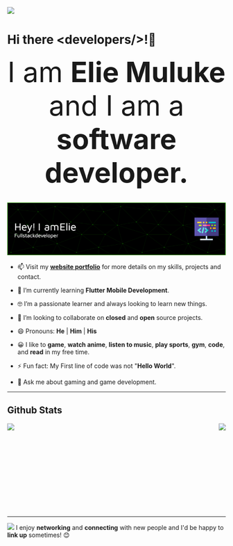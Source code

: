 <p align="left">
  <a href="https://skillicons.dev">
    <img src="https://skillicons.dev/icons?i=html,css,js,jquery,bootstrap,java,cs,nodejs,express,react,python,php,dart,flutter,ts,mongo,mysql,unity,git,github,netlify,heroku,idea,vscode,vercel" />
  </a>
</p>

# Hi there &lt;developers/&gt;!👋

<center style="text-align:center;font-size:4rem;">I am <span style="font-weight:bold;">Elie Muluke</span> and I am a <span style="font-weight:bold;">software developer.</span> </center>
 <br/>

![Header](./github-header-image.png)

- 📫 Visit my **[website portfolio](https://eliemuluke.github.io/myPortfolio/)** for more details on my skills, projects and contact.

- 🌱 I’m currently learning **Flutter Mobile Development**.
- 🤓 I’m a passionate learner and always looking to learn new things.
- 👯 I’m looking to collaborate on **closed** and **open** source projects.
- 😄 Pronouns: **He** | **Him** | **His**
- 😀 I like to **game**, **watch anime**, **listen to music**, **play sports**, **gym**, **code**, and **read** in my free time.
- ⚡ Fun fact: My First line of code was not "**Hello World**".
- 💬 Ask me about gaming and game development.

---

## Github Stats

<div style="display:flex; align-items:center; justify-content:space-between;">
  <img src="https://github-readme-stats.vercel.app/api?username=ElieMuluke&show_icons=true&theme=city_lights" height="200px">
  <img src ="https://github-readme-stats.vercel.app/api/top-langs/?username=ElieMuluke&show_icons=true&theme=city_lights" height="200px">
</div>

---

<img src="https://media.giphy.com/media/LnQjpWaON8nhr21vNW/giphy.gif" width="60"> I enjoy **networking** and **connecting** with new people and I'd be happy to **link up** sometimes! 😊
